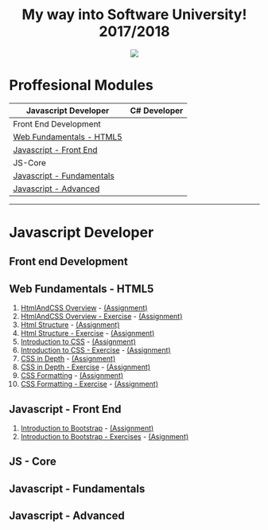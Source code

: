 <h1 align="center">My way into Software University! 2017/2018</h1> 

<p align="center">
<a href="https://softuni.bg/"><img src="https://i.imgur.com/BvR3u9u.png"> </a>
</p>


  <h1 align="left"> Proffesional Modules </h1>
  
| Javascript Developer                                | C# Developer |
|----------------------                               |:------------:|
|Front End Development  |                              |
|  [Web Fundamentals - HTML5](#web-fundamentals---html5)     |                |
|  [Javascript - Front End](#javascript---front-end)      |              |
|JS-Core            |                |
|[Javascript - Fundamentals](#javascript---fundamentals)     |       |
|[Javascript - Advanced](#javascript---advanced)         |        |
------

<h1 align="left"> Javascript Developer </h1>

<h2 align="left"> Front end Development </h2>

## Web Fundamentals - HTML5  

1. [HtmlAndCSS Overview](https://github.com/MarikMayhem/Software-University/tree/master/Web%20Fundamentals%20-%20HTML5/1.HtmlAndCSS%20Overview) - [(Assignment)](https://github.com/MarikMayhem/Software-University/tree/master/Web%20Fundamentals%20-%20HTML5/1.HtmlAndCSS%20Overview/Asignment)
2. [HtmlAndCSS Overview - Exercise](https://github.com/MarikMayhem/Software-University/tree/master/Web%20Fundamentals%20-%20HTML5/2.HtmlAndCSS%20Overview%20-%20Exercise) - [(Assignment)](https://github.com/MarikMayhem/Software-University/tree/master/Web%20Fundamentals%20-%20HTML5/2.HtmlAndCSS%20Overview%20-%20Exercise/Assigment)
3. [Html Structure](https://github.com/MarikMayhem/Software-University/tree/master/Web%20Fundamentals%20-%20HTML5/3.HtmlStructure) - [(Assignment)](https://github.com/MarikMayhem/Software-University/tree/master/Web%20Fundamentals%20-%20HTML5/3.HtmlStructure/Assignment)
4. [Html Structure - Exercise](https://github.com/MarikMayhem/Software-University/tree/master/Web%20Fundamentals%20-%20HTML5/4.HTMLStructure%20-%20Exercise) - [(Assignment)](https://github.com/MarikMayhem/Software-University/tree/master/Web%20Fundamentals%20-%20HTML5/4.HTMLStructure%20-%20Exercise/Assignment)
5. [Introduction to CSS](https://github.com/MarikMayhem/Software-University/tree/master/Web%20Fundamentals%20-%20HTML5/5.Introduction%20to%20CSS) - [(Assignment)](https://github.com/MarikMayhem/Software-University/tree/master/Web%20Fundamentals%20-%20HTML5/5.Introduction%20to%20CSS/Assignment)
6. [Introduction to CSS - Exercise](https://github.com/MarikMayhem/Software-University/tree/master/Web%20Fundamentals%20-%20HTML5/6.Introduction%20to%20CSS%20-%20Exercise) - [(Assignment)](https://github.com/MarikMayhem/Software-University/tree/master/Web%20Fundamentals%20-%20HTML5/6.Introduction%20to%20CSS%20-%20Exercise/Assignment)
7. [CSS in Depth](https://github.com/MarikMayhem/Software-University/tree/master/Web%20Fundamentals%20-%20HTML5/7.CSS%20in%20depth) - [(Assignment)](https://github.com/MarikMayhem/Software-University/tree/master/Web%20Fundamentals%20-%20HTML5/7.CSS%20in%20depth/Assignment)
8. [CSS in Depth - Exercise](https://github.com/MarikMayhem/Software-University/tree/master/Web%20Fundamentals%20-%20HTML5/8.CSS%20in%20depth%20-%20Exercise) - [(Assignment)](https://github.com/MarikMayhem/Software-University/tree/master/Web%20Fundamentals%20-%20HTML5/8.CSS%20in%20depth%20-%20Exercise/Assignment)
9. [CSS Formatting](https://github.com/MarikMayhem/Software-University/tree/master/Web%20Fundamentals%20-%20HTML5/9.CSS%20Formatting) - [(Assignment)](https://github.com/MarikMayhem/Software-University/tree/master/Web%20Fundamentals%20-%20HTML5/9.CSS%20Formatting/Assignment)
10. [CSS Formatting - Exercise](https://github.com/MarikMayhem/Software-University/tree/master/Web%20Fundamentals%20-%20HTML5/10.CSS%20Formatting%20-%20Exercise) - [(Assignment)](https://github.com/MarikMayhem/Software-University/tree/master/Web%20Fundamentals%20-%20HTML5/10.CSS%20Formatting%20-%20Exercise/Assignment)

## Javascript - Front End

1. [Introduction to Bootstrap](https://github.com/MarikMayhem/Software-University/tree/master/Javascript%20-%20Front%20End/01.%20Introduction%20to%20Bootstrap) - [(Assignment)](https://github.com/MarikMayhem/Software-University/tree/master/Javascript%20-%20Front%20End/01.%20Introduction%20to%20Bootstrap/Assignment)
2. [Introduction to Bootstrap - Exercises](https://github.com/MarikMayhem/Software-University/tree/master/Javascript%20-%20Front%20End/02.%20Introduction%20to%20Bootstrap%20-%20Exercises) - [(Asignment)](https://github.com/MarikMayhem/Software-University/tree/master/Javascript%20-%20Front%20End/02.%20Introduction%20to%20Bootstrap%20-%20Exercises/Assignment)



<h2 align="left"> JS - Core </h2>

## Javascript - Fundamentals

## Javascript - Advanced


